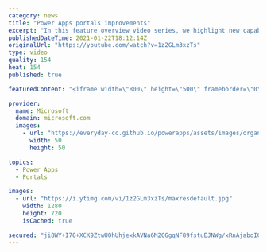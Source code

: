 ```yaml
---
category: news
title: "Power Apps portals improvements"
excerpt: "In this feature overview video series, we highlight new capabilities included in the latest update to Microsoft Power Apps.  Power Apps portals improvements bring new capabilities for makers and developers by providing a new identity management configuration experience with enhanced functionality to"
publishedDateTime: 2021-01-22T18:12:14Z
originalUrl: "https://youtube.com/watch?v=1z2GLm3xzTs"
type: video
quality: 154
heat: 154
published: true

featuredContent: "<iframe width=\"800\" height=\"500\" frameborder=\"0\" src=\"https://www.youtube.com/embed/1z2GLm3xzTs\" allow=\"accelerometer; autoplay; encrypted-media; gyroscope; picture-in-picture\" allowfullscreen></iframe>"

provider:
  name: Microsoft
  domain: microsoft.com
  images:
    - url: "https://everyday-cc.github.io/powerapps/assets/images/organizations/microsoft.com-50x50.jpg"
      width: 50
      height: 50

topics:
  - Power Apps
  - Portals

images:
  - url: "https://i.ytimg.com/vi/1z2GLm3xzTs/maxresdefault.jpg"
    width: 1280
    height: 720
    isCached: true

secured: "ji8WY+I70+XCK9ZtwUOhUhjexkAVNa6M2CGgqNF89fstuEJNWg/xRnAjaboI0dFRhhWRS4qrVEwBno9kTE5TdTVj0AcHXzOnQ90jrUX4YgdBDigTHFC0+l9r8lvo7ouc9p3vngwtLuK4BGB3wZB+5CmyHa6xQT8JNrOVO9dVYFkB4sB4USfYhAJzKOtH5mIz5kae36nK+vyDceaLCF+HUVLFTlQC7gHgkMqSSmoMo9IkyZfb8W3aOp+YnrBj+do2sZfu7nC8D+MNB0mJiEPBabsXxHj1ekvukwDtN/H+YdEs8MrE5EGT1gi94+8WFgHa/eCj2lREc1wimnhtWh6mVQ9KnM+rxmyhP04nBj9+szlhRULw+P+KxuPVK2qFWyoacb9L8X4IRqad+ck5IdoUEZkOY3L/1FVFZHTFf7NWXszfx9OHCMrECi2+ZQVtkGQn;/1xnDjAlLihoSZzruwmgtQ=="
---
```


